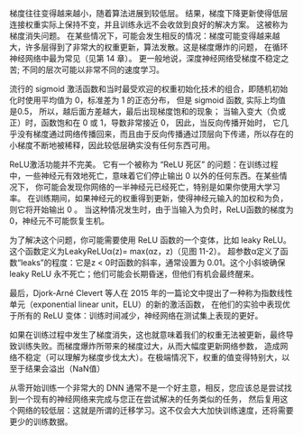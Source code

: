 梯度往往变得越来越小，随着算法进展到较低层。 结果，梯度下降更新使得低层连接权重实际上保持不变，并且训练永远不会收敛到良好的解决方案。 
这被称为梯度消失问题。 在某些情况下，可能会发生相反的情况：梯度可能变得越来越大，许多层得到了非常大的权重更新，算法发散。这是梯度爆炸的问题，
在循环神经网络中最为常见（见第 14 章）。 更一般地说，深度神经网络受梯度不稳定之苦; 不同的层次可能以非常不同的速度学习。

流行的 sigmoid 激活函数和当时最受欢迎的权重初始化技术的组合，即随机初始化时使用平均值为 0，标准差为 1 的正态分布，
但是 sigmoid 函数, 实际上均值是0.5， 所以，越后面方差越大，最后出现梯度饱和的现象；
当输入变大（负或正）时，函数饱和在 0 或 1，导数非常接近 0，
因此，当反向传播开始时， 它几乎没有梯度通过网络传播回来，而且由于反向传播通过顶层向下传递，所以存在的小梯度不断地被稀释，因此较低层确实没有任何东西可用。

ReLU激活功能并不完美。 它有一个被称为 “ReLU 死区” 的问题：在训练过程中，一些神经元有效地死亡，意味着它们停止输出 0 以外的任何东西。在某些情况下，
你可能会发现你网络的一半神经元已经死亡，特别是如果你使用大学习率。 在训练期间，如果神经元的权重得到更新，使得神经元输入的加权和为负，则它将开始输出 0 。
当这种情况发生时，由于当输入为负时，ReLU函数的梯度为0，神经元不可能恢复生机。

为了解决这个问题，你可能需要使用 ReLU 函数的一个变体，比如 leaky ReLU。这个函数定义为LeakyReLUα(z)= max(αz，z)（见图 11-2）。
超参数α定义了函数“leaks”的程度：它是z < 0时函数的斜率，通常设置为 0.01。这个小斜坡确保 leaky ReLU 永不死亡；他们可能会长期昏迷，但他们有机会最终醒来。

最后，Djork-Arné Clevert 等人在 2015 年的一篇论文中提出了一种称为指数线性单元（exponential linear unit，ELU）的新的激活函数，
在他们的实验中表现优于所有的 ReLU 变体：训练时间减少，神经网络在测试集上表现的更好。

如果在训练过程中发生了梯度消失，这也就意味着我们的权重无法被更新，最终导致训练失败。而梯度爆炸所带来的梯度过大，从而大幅度更新网络参数，
造成网络不稳定（可以理解为梯度步伐太大）。在极端情况下，权重的值变得特别大，以至于结果会溢出（NaN值）

从零开始训练一个非常大的 DNN 通常不是一个好主意，相反，您应该总是尝试找到一个现有的神经网络来完成与您正在尝试解决的任务类似的任务，
然后复用这个网络的较低层：这就是所谓的迁移学习。这不仅会大大加快训练速度，还将需要更少的训练数据。

